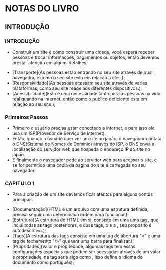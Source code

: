 # NOTAS DO LIVRO

## INTRODUÇÃO

### INTRODUÇÃO
+ Construir um site é como construir uma cidade, você espera receber pessoas e trocar informações, pagamentos ou objetos, então devemos prestar atenção em alguns detalhes;
- [Transporte](As pessoas estão entrando no seu site através de qual navegador, e como o seu site esta em relação a eles.);
- [Responsividade](As pessoas acessam seu site através de varias plataformas, como seu site reage aos diferentes dispositivos.);
- [Acessibilidade](Esta é uma necessidade tanto para as pessoas na vida real quando na internet, então como o publico deficiente esta em relação ao seu site.);

### Primeiros Passos
+ Primeiro o usuário precisa estar conectado a internet, e para isso ele usa um ISP(Provedor de Serviço de Internet).
+ Então, quando o usuário quer ver um site no japão, o navegador contata o DNS(Sistema de Nomes de Domínio) através do ISP, o DNS envia a localização do servidor web que hospeda o endereço IP do site no japão.
+ E finalmente o navegador pede ao servidor web para acessar o site, e se for permitido uma copia da pagina do site é carregada no seu navegador.

### CAPITULO 1
+ Para a criação de um site devemos ficar atentos para alguns pontos principais
- [Documentação](HTML é um arquivo com uma estrutura definida, precisa seguir uma determinada ordem para funcionar.);
- [Estrutura](A estrutura do HTML em si, consiste em uma uma tag <html>, que inclui todas as tags posteriores, e duas tags, o <head> e a <body>, seu proposito é autodescritivo.);
- [Tags](A estrutura das tags consiste em uma tag de abertura "<" e uma tag de fechamento "/>" que tera uma barra para finalizar.);
- [Propridades](Valor e propriedade, algumas tags tem essas configurações especiais que podem ser acessadas através de um valor e propriedade, na tag <html> seria algo como <html lang="pt"></html>, isso define o idioma do documento como português);

